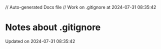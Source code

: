 // Auto-generated Docs file
// Work on .gitignore at 2024-07-31 08:35:42
# Notes about .gitignore
Updated on 2024-07-31 08:35:42
